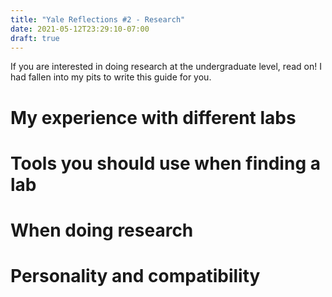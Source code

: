 ```yaml
---
title: "Yale Reflections #2 - Research"
date: 2021-05-12T23:29:10-07:00
draft: true
---
```


If you are interested in doing research at the undergraduate level, read on! I had fallen into my pits to write this guide for you. 

# My experience with different labs 

# Tools you should use when finding a lab 

# When doing research 

# Personality and compatibility 

